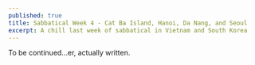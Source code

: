 ```yaml
---
published: true
title: Sabbatical Week 4 - Cat Ba Island, Hanoi, Da Nang, and Seoul
excerpt: A chill last week of sabbatical in Vietnam and South Korea
---
```


To be continued...er, actually written.
